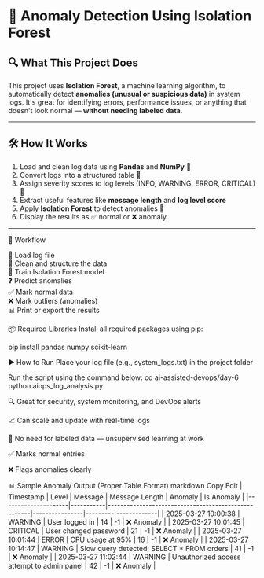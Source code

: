 # 🚀 Anomaly Detection Using Isolation Forest

## 🔍 What This Project Does
This project uses **Isolation Forest**, a machine learning algorithm, to automatically detect **anomalies (unusual or suspicious data)** in system logs. It's great for identifying errors, performance issues, or anything that doesn't look normal — **without needing labeled data**.

---

## 🛠️ How It Works
1. Load and clean log data using **Pandas** and **NumPy** 🧹  
2. Convert logs into a structured table 🧾  
3. Assign severity scores to log levels (INFO, WARNING, ERROR, CRITICAL) 🔢  
4. Extract useful features like **message length** and **log level score**  
5. Apply **Isolation Forest** to detect anomalies 🤖  
6. Display the results as ✅ normal or ❌ anomaly  

---

🔄 Workflow

📂 Load log file  
🧹 Clean and structure the data  
🧠 Train Isolation Forest model  
❓ Predict anomalies  
✅ Mark normal data  
❌ Mark outliers (anomalies)  
📊 Print or export the results  


📦 Required Libraries
Install all required packages using pip:

pip install pandas numpy scikit-learn


▶️ How to Run
Place your log file (e.g., system_logs.txt) in the project folder

Run the script using the command below:
cd ai-assisted-devops/day-6
python aiops_log_analysis.py


🔍 Great for security, system monitoring, and DevOps alerts

📈 Can scale and update with real-time logs

🧠 No need for labeled data — unsupervised learning at work

✅ Marks normal entries

❌ Flags anomalies clearly



📊 Sample Anomaly Output (Proper Table Format)
markdown
Copy
Edit
| Timestamp           | Level     | Message                                             | Message Length | Anomaly | Is Anomaly |
|---------------------|-----------|-----------------------------------------------------|----------------|---------|-------------|
| 2025-03-27 10:00:38 | WARNING   | User logged in                                     | 14             | -1      | ❌ Anomaly  |
| 2025-03-27 10:01:45 | CRITICAL  | User changed password                              | 21             | -1      | ❌ Anomaly  |
| 2025-03-27 10:01:44 | ERROR     | CPU usage at 95%                                   | 16             | -1      | ❌ Anomaly  |
| 2025-03-27 10:14:47 | WARNING   | Slow query detected: SELECT * FROM orders          | 41             | -1      | ❌ Anomaly  |
| 2025-03-27 11:02:44 | WARNING   | Unauthorized access attempt to admin panel         | 42             | -1      | ❌ Anomaly  |







